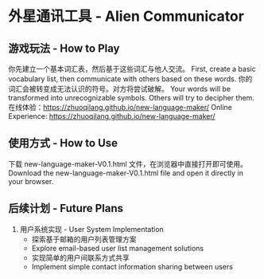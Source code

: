 # 外星通讯工具 - Alien Communicator

## 游戏玩法 - How to Play
你先建立一个基本词汇表，然后基于这些词汇与他人交流。
First, create a basic vocabulary list, then communicate with others based on these words.
你的词汇会被转变成无法认识的符号。对方将尝试破解。
Your words will be transformed into unrecognizable symbols. Others will try to decipher them.
在线体验：<a href="https://zhuoqilang.github.io/new-language-maker/" target="_blank">https://zhuoqilang.github.io/new-language-maker/</a>
Online Experience: <a href="https://zhuoqilang.github.io/new-language-maker/" target="_blank">https://zhuoqilang.github.io/new-language-maker/</a>

## 使用方式 - How to Use
下载 new-language-maker-V0.1.html 文件，在浏览器中直接打开即可使用。
Download the new-language-maker-V0.1.html file and open it directly in your browser.

## 后续计划 - Future Plans
1. 用户系统实现 - User System Implementation
   - 探索基于邮箱的用户列表管理方案
   - Explore email-based user list management solutions
   - 实现简单的用户间联系方式共享
   - Implement simple contact information sharing between users

